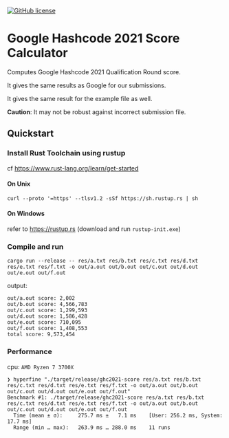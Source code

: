 [![GitHub license](https://img.shields.io/github/license/PicoJr/google-hashcode-score-2021)](https://github.com/PicoJr/google-hashcode-score-2021/blob/master/LICENSE)

# Google Hashcode 2021 Score Calculator

Computes Google Hashcode 2021 Qualification Round score.

It gives the same results as Google for our submissions.

It gives the same result for the example file as well.

**Caution**: It may not be robust against incorrect submission file.

## Quickstart

### Install Rust Toolchain using rustup

cf https://www.rust-lang.org/learn/get-started

#### On Unix

```
curl --proto '=https' --tlsv1.2 -sSf https://sh.rustup.rs | sh
```

#### On Windows

refer to https://rustup.rs (download and run `rustup-init.exe`)

### Compile and run

```
cargo run --release -- res/a.txt res/b.txt res/c.txt res/d.txt res/e.txt res/f.txt -o out/a.out out/b.out out/c.out out/d.out out/e.out out/f.out
```

output:

```
out/a.out score: 2,002
out/b.out score: 4,566,783
out/c.out score: 1,299,593
out/d.out score: 1,586,428
out/e.out score: 710,095
out/f.out score: 1,408,553
total score: 9,573,454
```

### Performance

cpu: `AMD Ryzen 7 3700X`

```
❯ hyperfine "./target/release/ghc2021-score res/a.txt res/b.txt res/c.txt res/d.txt res/e.txt res/f.txt -o out/a.out out/b.out out/c.out out/d.out out/e.out out/f.out"
Benchmark #1: ./target/release/ghc2021-score res/a.txt res/b.txt res/c.txt res/d.txt res/e.txt res/f.txt -o out/a.out out/b.out out/c.out out/d.out out/e.out out/f.out
  Time (mean ± σ):     275.7 ms ±   7.1 ms    [User: 256.2 ms, System: 17.7 ms]
  Range (min … max):   263.9 ms … 288.0 ms    11 runs
```
